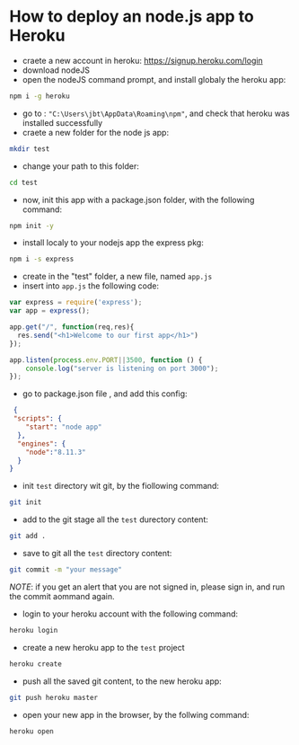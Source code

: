 # How to deploy an node.js app to Heroku


* craete a new account in heroku: 
https://signup.heroku.com/login
* download nodeJS 
* open the nodeJS command prompt, and install globaly the heroku app:
```bash
npm i -g heroku
```
* go to : `"C:\Users\jbt\AppData\Roaming\npm"`, and check that heroku was installed successfully
* craete a new folder for the node js app:
```bash
mkdir test
```
* change your path to this folder:
```bash
cd test
```
* now, init this app with a package.json folder, with the following command:
```bash
npm init -y
```
* install localy to your nodejs app the express pkg:
```bash
npm i -s express
```
* create in the "test" folder, a new file, named `app.js`
* insert into `app.js` the following code:
```javascript
var express = require('express');
var app = express();

app.get("/", function(req,res){
  res.send("<h1>Welcome to our first app</h1>")
});

app.listen(process.env.PORT||3500, function () {
    console.log("server is listening on port 3000");
});
```

* go to package.json file , and add this config:
```json
 {
 "scripts": {
    "start": "node app"
  },
  "engines": {
    "node":"8.11.3"
  }
}
```

* init `test` directory wit git, by the fiollowing command:
```bash
git init
```

* add to the git stage all the `test` durectory content:
```bash
git add .
```


* save to git  all the `test` directory content:
```bash
git commit -m "your message"
```
*NOTE*: if you get an alert that you are not signed in, please sign in, and run the commit aommand again.

* login to your heroku account with the following command:
```bash
heroku login
```


* create a new heroku app to the `test` project
```bash
heroku create
```

* push all the saved git content, to the new heroku app:
```bash
git push heroku master
```

* open your new app in the browser, by the follwing command:
```bash
heroku open
```

